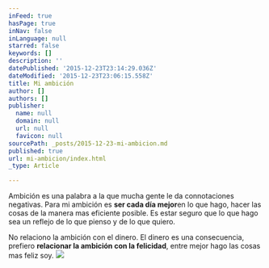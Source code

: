 ```yaml
---
inFeed: true
hasPage: true
inNav: false
inLanguage: null
starred: false
keywords: []
description: ''
datePublished: '2015-12-23T23:14:29.036Z'
dateModified: '2015-12-23T23:06:15.558Z'
title: Mi ambición
author: []
authors: []
publisher:
  name: null
  domain: null
  url: null
  favicon: null
sourcePath: _posts/2015-12-23-mi-ambicion.md
published: true
url: mi-ambicion/index.html
_type: Article

---
```

Ambición es una palabra a la que mucha gente le da connotaciones negativas. Para mi ambición es **ser cada día mejor**en lo que hago, hacer las cosas de la manera mas eficiente posible. Es estar seguro que lo que hago sea un reflejo de lo que pienso y de lo que quiero.

No relaciono la ambición con el dinero. El dinero es una consecuencia, prefiero **relacionar la ambición con la felicidad**, entre mejor hago las cosas mas feliz soy.
![](https://the-grid-user-content.s3-us-west-2.amazonaws.com/d43e6be1-35db-4f77-831c-f8a8f75c66f8.jpg)